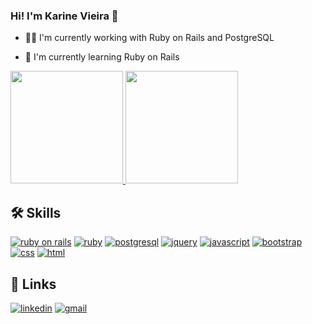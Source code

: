 ### Hi! I'm Karine Vieira 👋

- 👩‍💻 I'm currently working with Ruby on Rails and PostgreSQL

- 🧠 I'm currently learning Ruby on Rails

<div>
  <a href="https://www.linkedin.com/in/karine-vieira-01886818a/" target="_blank">
    <img height="180em" src="https://github-readme-stats.vercel.app/api?username=karinevieira&show_icons=true&theme=dracula&include_all_commits=true&count_private=true" />
    <img height="180em" src="https://github-readme-stats.vercel.app/api/top-langs/?username=karinevieira&layout=compact&langs_count=16&theme=dracula" />
  </a>
</div>

## 🛠 Skills
[![ruby on rails](https://img.shields.io/badge/Ruby_on_Rails-CC0000?style=for-the-badge&logo=ruby-on-rails&logoColor=white)]()
[![ruby](https://img.shields.io/badge/Ruby-CC342D?style=for-the-badge&logo=ruby&logoColor=white)]()
[![postgresql](https://img.shields.io/badge/PostgreSQL-316192?style=for-the-badge&logo=postgresql&logoColor=white)]()
[![jquery](https://img.shields.io/badge/jQuery-0769AD?style=for-the-badge&logo=jquery&logoColor=white)]()
[![javascript](https://img.shields.io/badge/JavaScript-323330?style=for-the-badge&logo=javascript&logoColor=F7DF1E)]()
[![bootstrap](https://img.shields.io/badge/Bootstrap-563D7C?style=for-the-badge&logo=bootstrap&logoColor=white)]()
[![css](https://img.shields.io/badge/CSS3-1572B6?style=for-the-badge&logo=css3&logoColor=white)]()
[![html](https://img.shields.io/badge/HTML5-E34F26?style=for-the-badge&logo=html5&logoColor=white)]()

## 🔗 Links
[![linkedin](https://img.shields.io/badge/linkedin-0A66C2?style=for-the-badge&logo=linkedin&logoColor=white)](https://www.linkedin.com/in/karine-vieira-01886818a/)
[![gmail](https://img.shields.io/badge/Gmail-D14836?style=for-the-badge&logo=gmail&logoColor=white)](mailto:kv.vieira1@gmail.com)
